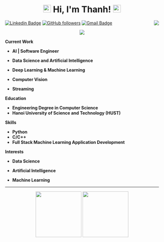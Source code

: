 <h1 align="center">
<img src="https://media.giphy.com/media/hvRJCLFzcasrR4ia7z/giphy.gif" width="25px"> Hi, I'm Thanh! <img src="https://media.giphy.com/media/hvRJCLFzcasrR4ia7z/giphy.gif" width="25px">
</h1>

<img align="right" src="https://komarev.com/ghpvc/?username=thanhlnbka&style=flat-square&color=blueviolet">

[![Linkedin Badge](https://img.shields.io/badge/-Th%C3%A0nh%20L%C6%B0u-blue?style=social&logo=Linkedin&logoColor=blue&link=https://www.linkedin.com/in/th%C3%A0nh-l%C6%B0u-305553188/)](https://www.linkedin.com/in/th%C3%A0nh-l%C6%B0u-305553188/)  [![GitHub followers](https://img.shields.io/github/followers/thanhlnbka?label=Follow&style=social)](https://github.com/thanhlnbka/?tab=follow) [![Gmail Badge](https://img.shields.io/badge/-thanhlnbka%40gmail.com-c14438?style=social&logo=Gmail&logoColor=red&link=mailto:thanhlnbka@gmail.com)](mailto:thanhlnbka@gmail.com)


<!-- Typing SVG by DenverCoder1 - https://github.com/DenverCoder1/readme-typing-svg -->
<p align="center">
  <a href="https://github.com/DenverCoder1/readme-typing-svg"><img src="https://readme-typing-svg.herokuapp.com?lines=AI%20|%20ML%20|%20MLOps%20Engineer;&center=true&width=420&height=45"></a>
</p>

**Current Work**
* **AI | Software Engineer**

* **Data Science and Artificial Intelligence**

* **Deep Learning & Machine Learning**

* **Computer Vision**

* **Streaming**

**Education**

* **Engineering Degree in Computer Science**
* **Hanoi University of Science and Technology (HUST)** 

**Skills**

* **Python**
* **C/C++**
* **Full Stack Machine Learning Application Development**

**Interests**

* **Data Science**

* **Artificial Intelligence**

* **Machine Learning**

<hr>

<p align= "center">
  <img height= "150" src="https://github-readme-stats.vercel.app/api?username=thanhlnbka&theme=react&show_icons=true&include_all_commits=true" />
  <img height= "150" src="https://github-readme-stats.vercel.app/api/top-langs/?username=thanhlnbka&theme=react&layout=compact" />
</p>
